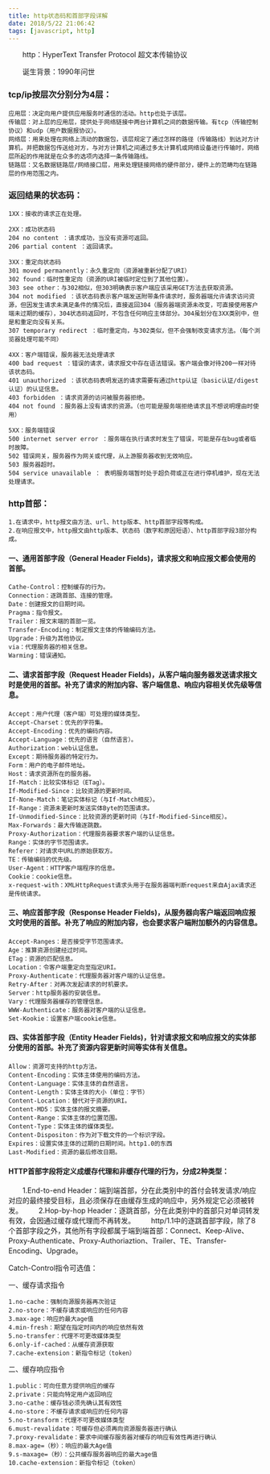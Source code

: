 ```yaml
---
title: http状态码和首部字段详解
date: 2018/5/22 21:06:42
tags: [javascript, http]
---
```


&emsp;&emsp;http：HyperText Transfer Protocol 超文本传输协议

&emsp;&emsp;诞生背景：1990年问世

### tcp/ip按层次分别分为4层：

    应用层：决定向用户提供应用服务时通信的活动。http也处于该层。
    传输层：对上层的应用层，提供处于网络链接中两台计算机之间的数据传输。有tcp（传输控制协议）和udp（用户数据报协议）。
    网络层：用来处理在网络上流动的数据包，该层规定了通过怎样的路径（传输路线）到达对方计算机，并把数据包传送给对方，与对方计算机之间通过多太计算机或网络设备进行传输时，网络层所起的作用就是在众多的选项内选择一条传输路线。
    链路层：又名数据链路层/网络接口层，用来处理链接网络的硬件部分，硬件上的范畴均在链路层的作用范围之内。

<!--more-->

### 返回结果的状态码：

    1XX：接收的请求正在处理。

    2XX：成功状态码
    204 no content ：请求成功，当没有资源可返回。
    206 partial content ：返回请求。

    3XX：重定向状态码
    301 moved permanently：永久重定向（资源被重新分配了URI）
    302 found：临时性重定向（资源的URI被临时定位到了其他位置）。
    303 see other：与302相似，但303明确表示客户端应该采用GET方法去获取资源。
    304 not modified ：该状态码表示客户端发送附带条件请求时，服务器端允许请求访问资源，但因发生请求未满足条件的情况后，直接返回304（服务器端资源未改变，可直接使用客户端未过期的缓存），304状态码返回时，不包含任何响应主体部分。304虽划分在3XX类别中，但是和重定向没有关系。
    307 temporary redirect ：临时重定向，与302类似，但不会强制改变请求方法。（每个浏览器处理可能不同）

    4XX：客户端错误，服务器无法处理请求
    400 bad request ：错误的请求，请求报文中存在语法错误。客户端会像对待200一样对待该状态码。
    401 unauthorized ：该状态码表明发送的请求需要有通过http认证（basic认证/digest认证）的认证信息。
    403 forbidden ：请求资源的访问被服务器拒绝。
    404 not found ：服务器上没有请求的资源。（也可能是服务端拒绝请求且不想说明理由时使用）

    5XX：服务端错误
    500 internet server error ：服务端在执行请求时发生了错误，可能是存在bug或者临时故障。
    502 错误网关，服务器作为网关或代理，从上游服务器收到无效响应。
    503 服务器超时。
    504 service unavailable ： 表明服务端暂时处于超负荷或正在进行停机维护，现在无法处理请求。

### http首部：

    1.在请求中，http报文由方法、url、http版本、http首部字段等构成。
    2.在响应报文中，http报文由http版本、状态码（数字和原因短语）、http首部字段3部分构成。

#### 一、通用首部字段（General Header Fields)，请求报文和响应报文都会使用的首部。

    Cathe-Control：控制缓存的行为。
    Connection：逐跳首部、连接的管理。
    Date：创建报文的日期时间。
    Pragma：指令报文。
    Trailer：报文末端的首部一览。
    Transfer-Encoding：制定报文主体的传输编码方法。
    Upgrade：升级为其他协议。
    via：代理服务器的相关信息。
    Warming：错误通知。

#### 二、请求首部字段（Request Header Fields)，从客户端向服务器发送请求报文时是使用的首部。补充了请求的附加内容、客户端信息、响应内容相关优先级等信息。

    Accept：用户代理（客户端）可处理的媒体类型。
    Accept-Charset：优先的字符集。
    Accept-Encoding：优先的编码内容。
    Accept-Language：优先的语言（自然语言）。
    Authorization：web认证信息。
    Except：期待服务器的特定行为。
    Form：用户的电子邮件地址。
    Host：请求资源所在的服务器。
    If-Match：比较实体标记（ETag）。
    If-Modified-Since：比较资源的更新时间。
    If-None-Match：笔记实体标记（与If-Match相反）。
    If-Range：资源未更新时发送实体Byte的范围请求。
    If-Unmodified-Since：比较资源的更新时间（与If-Modified-Since相反）。
    Max-Forwards：最大传输逐跳数。
    Proxy-Authorization：代理服务器要求客户端的认证信息。
    Range：实体的字节范围请求。
    Referer：对请求中URL的原始获取方。
    TE：传输编码的优先级。
    User-Agent：HTTP客户端程序的信息。
    Cookie：cookie信息。
    x-request-with：XMLHttpRequest请求头用于在服务器端判断request来自Ajax请求还是传统请求。

#### 三、响应首部字段（Response Header Fields)，从服务器向客户端返回响应报文时使用的首部。补充了响应的附加内容，也会要求客户端附加额外的内容信息。

    Accept-Ranges：是否接受字节范围请求。
    Age：推算资源创建经过时间。
    ETag：资源的匹配信息。
    Location：令客户端重定向至指定URI。
    Proxy-Authenticate：代理服务器对客户端的认证信息。
    Retry-After：对再次发起请求的时机要求。
    Server：http服务器的安装信息。
    Vary：代理服务器缓存的管理信息。
    WWW-Authenticate：服务器对客户端的认证信息。
    Set-Kookie：设置客户端cookie信息。

#### 四、实体首部字段（Entity Header Fields)，针对请求报文和响应报文的实体部分使用的首部。补充了资源内容更新时间等实体有关信息。

    Allow：资源可支持的http方法。
    Content-Encoding：实体主体使用的编码方法。
    Content-Language：实体主体的自然语言。
    Content-Length：实体主体的大小（单位：字节）
    Content-Location：替代对于资源的URI。
    Content-MD5：实体主体的报文摘要。
    Content-Range：实体主体的位置范围。
    Content-Type：实体主体的媒体类型。
    Content-Dispositon：作为对下载文件的一个标识字段。
    Expires：设置实体主体的过期的日期时间。http1.0的东西
    Last-Modified：资源的最后修改日期。

#### HTTP首部字段将定义成缓存代理和非缓存代理的行为，分成2种类型：
&emsp;&emsp;1.End-to-end Header：端到端首部，分在此类别中的首付会转发请求/响应对应的最终接受目标，且必须保存在由缓存生成的响应中，另外规定它必须被转发。
&emsp;&emsp;2.Hop-by-hop Header：逐跳首部，分在此类别中的首部只对单词转发有效，会因通过缓存或代理而不再转发。
&emsp;&emsp;http/1.1中的逐跳首部字段，除了8个首部字段之外，其他所有字段都属于端到端首部：Connect、Keep-Alive、Proxy-Authenticate、Proxy-Authoriaztion、Trailer、TE、Transfer-Encoding、Upgrade。

Catch-Control指令可选值：

一、缓存请求指令

    1.no-cache：强制向源服务器再次验证
    2.no-store：不缓存请求或响应的任何内容
    3.max-age：响应的最大age值
    4.min-fresh：期望在指定时间内的响应依然有效
    5.no-transfer：代理不可更改媒体类型
    6.only-if-cached：从缓存资源获取
    7.cache-extension：新指令标记（token）

二、缓存响应指令

    1.public：可向任意方提供响应的缓存
    2.private：只能向特定用户返回响应
    3.no-cathe：缓存钱必须先确认其有效性
    4.no-store：不缓存请求或响应的任何内容
    5.no-transform：代理不可更改媒体类型
    6.must-revalidate：可缓存但必须再向资源服务器进行确认
    7.proxy-revalidate：要求中间缓存服务器对缓存的响应有效性再进行确认
    8.max-age=（秒）：响应的最大Age值
    9.s-maxage=（秒）：公共缓存服务器响应的最大age值
    10.cache-extension：新指令标记（token）
